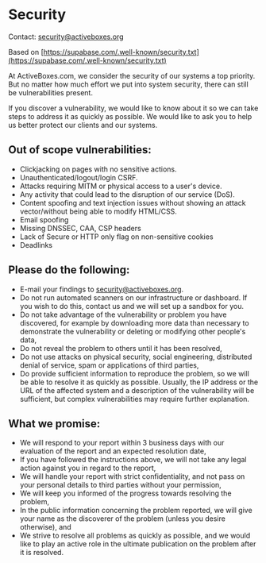 # Security

Contact: security@activeboxes.org

Based on [https://supabase.com/.well-known/security.txt](https://supabase.com/.well-known/security.txt)

At ActiveBoxes.com, we consider the security of our systems a top priority. But no matter how much effort we put into system security, there can still be vulnerabilities present.

If you discover a vulnerability, we would like to know about it so we can take steps to address it as quickly as possible. We would like to ask you to help us better protect our clients and our systems.

## Out of scope vulnerabilities:

- Clickjacking on pages with no sensitive actions.
- Unauthenticated/logout/login CSRF.
- Attacks requiring MITM or physical access to a user's device.
- Any activity that could lead to the disruption of our service (DoS).
- Content spoofing and text injection issues without showing an attack vector/without being able to modify HTML/CSS.
- Email spoofing
- Missing DNSSEC, CAA, CSP headers
- Lack of Secure or HTTP only flag on non-sensitive cookies
- Deadlinks

## Please do the following:

- E-mail your findings to [security@activeboxes.org](mailto:security@activeboxes.org).
- Do not run automated scanners on our infrastructure or dashboard. If you wish to do this, contact us and we will set up a sandbox for you.
- Do not take advantage of the vulnerability or problem you have discovered, for example by downloading more data than necessary to demonstrate the vulnerability or deleting or modifying other people's data,
- Do not reveal the problem to others until it has been resolved,
- Do not use attacks on physical security, social engineering, distributed denial of service, spam or applications of third parties,
- Do provide sufficient information to reproduce the problem, so we will be able to resolve it as quickly as possible. Usually, the IP address or the URL of the affected system and a description of the vulnerability will be sufficient, but complex vulnerabilities may require further explanation.

## What we promise:

- We will respond to your report within 3 business days with our evaluation of the report and an expected resolution date,
- If you have followed the instructions above, we will not take any legal action against you in regard to the report,
- We will handle your report with strict confidentiality, and not pass on your personal details to third parties without your permission,
- We will keep you informed of the progress towards resolving the problem,
- In the public information concerning the problem reported, we will give your name as the discoverer of the problem (unless you desire otherwise), and
- We strive to resolve all problems as quickly as possible, and we would like to play an active role in the ultimate publication on the problem after it is resolved.
